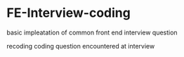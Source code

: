# FE-Interview-coding
basic impleatation of common front end interview question

recoding coding question encountered at interview
